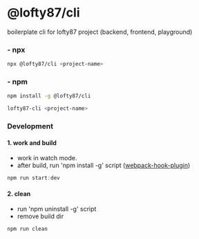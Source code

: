# @lofty87/cli

boilerplate cli for lofty87 project (backend, frontend, playground)

### - npx

```bash
npx @lofty87/cli <project-name>
```

### - npm

```bash
npm install -g @lofty87/cli

lofty87-cli <project-name>
```

### Development

#### 1. work and build

- work in watch mode.
- after build, run 'npm install -g' script ([webpack-hook-plugin](https://github.com/tienne/webpack-hook-plugin))

```ts
npm run start:dev
```

#### 2. clean

- run 'npm uninstall -g' script
- remove build dir

```ts
npm run clean
```